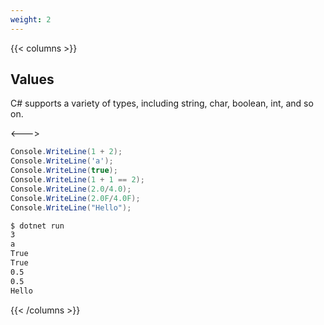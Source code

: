 ```yaml
---
weight: 2
---
```


{{< columns >}}
## Values

C# supports a variety of types, including string, char, boolean, int, and so on.

<--->

```csharp
Console.WriteLine(1 + 2);
Console.WriteLine('a');
Console.WriteLine(true);
Console.WriteLine(1 + 1 == 2);
Console.WriteLine(2.0/4.0);
Console.WriteLine(2.0F/4.0F);
Console.WriteLine("Hello");
```

```bash
$ dotnet run
3
a
True
True
0.5
0.5
Hello
```
{{< /columns >}}